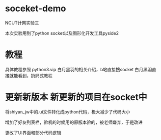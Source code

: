 # soceket-demo
NCUT计网实验三

本次实验用到了python socket以及图形化开发工具pyside2

# 教程

具体教程参照 python3.vip 白月黑羽的相关介绍，b站直接搜socket 白月黑羽直接就能看到，奶妈式教程

# 更新新版本   新更新的项目在socket中

将shiyan_jw中的.ui文件转化成python代码，极大减少了代码大小

增加了好友列表栏，验机的时候用的原版本验的，被老师嫌弃，于是改进

更改了UI界面和部分代码逻辑

